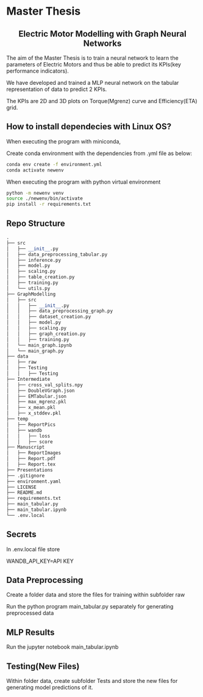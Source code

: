 # Master Thesis

<center><h2>Electric Motor Modelling with Graph Neural Networks</h2></center>

<div>
The aim of the Master Thesis is to train a neural network to learn the parameters of Electric Motors and thus be able to predict its KPIs(key performance indicators). 

We have developed and trained a MLP neural network on the tabular representation of data to predict 2 KPIs. 

The KPIs are 2D and 3D plots on Torque(Mgrenz) curve and Efficiency(ETA) grid.

</div>

## How to install dependecies with Linux OS?

When executing the program with miniconda,

Create conda environment with the dependencies from .yml file as below:

```bash
conda env create -f environment.yml
conda activate newenv
```

When executing the program with python virtual environment

```bash
python -m newenv venv
source ./newenv/bin/activate
pip install -r requirements.txt
```

## Repo Structure

```python
.
├── src
│   ├── __init__.py
│   ├── data_preprocessing_tabular.py
│   ├── inference.py
│   ├── model.py
│   ├── scaling.py
│   ├── table_creation.py
│   ├── training.py
│   └── utils.py
├── GraphModelling
│   ├── src
│   │   ├── __init__.py
│   │   ├── data_preprocessing_graph.py
│   │   ├── dataset_creation.py
│   │   ├── model.py
│   │   ├── scaling.py
│   │   ├── graph_creation.py
│   │   ├── training.py
│   └── main_graph.ipynb  
│   └── main_graph.py
├── data
│   ├── raw
│   ├── Testing
│   │   ├── Testing
├── Intermediate
│   ├── cross_val_splits.npy
│   ├── DoubleVGraph.json
│   ├── EMTabular.json
│   ├── max_mgrenz.pkl
│   ├── x_mean.pkl
│   ├── x_stddev.pkl
├── temp
│   ├── ReportPics
│   ├── wandb
│   │   ├── loss
│   │   ├── score
├── Manuscript
│   ├── ReportImages
│   ├── Report.pdf
│   ├── Report.tex
├── Presentations
├── .gitignore
├── environment.yaml
├── LICENSE
├── README.md
├── requirements.txt
├── main_tabular.py
├── main_tabular.ipynb
└── .env.local
```

## Secrets

In .env.local file store
 
WANDB_API_KEY=API KEY

## Data Preprocessing

Create a folder data and store the files for training within subfolder raw

Run the python program main_tabular.py separately for generating preprocessed data

## MLP Results

Run the jupyter notebook main_tabular.ipynb

## Testing(New Files)

Within folder data, create subfolder Tests and store the new files for generating model predictions of it.